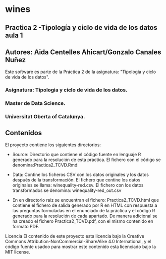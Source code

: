 # wines

## Practica 2 -Tipología y ciclo de vida de los datos aula 1
## Autores: Aida Centelles Ahicart/Gonzalo Canales Nuñez


Este software es parte de la Práctica 2 de la asignatura: "Tipologia y ciclo de vida de los datos".

### Asignatura: Tipologia y ciclo de vida de los datos.
### Master de Data Science.
### Universitat Oberta of Catalunya.

## Contenidos
El proyecto contiene los siguientes directorios:
- Source: Directorio que contiene el código fuente en lenguaje R generado para la resolución de esta práctica. El fichero con el código se           denomina:Practica2_TCVD.Rmd 
- Data: Contine los ficheros CSV con los datos originales y los datos después de la transformación. El fichero que contine los datos               originales se llama: winequality-red.csv. El fichero con los datos transformados se denomina: winequality-red_out.csv

- En en directorio raíz se encuentran el fichero: Practica2_TCVD.html que contiene el fichero de salida generado por R en HTML con respuesta a las preguntas formuladas en el enunciado de la práctica y el código R generado para la resolución de cada apartado. De manera adicional se ha creado el fichero Practica2_TCVD.pdf, con el mismo contenido en formato PDF.

Licencia
El contenido de este proyecto esta licencia bajo la Creative Commons Attribution-NonCommercial-ShareAlike 4.0 International, y el código fuente usadoo para mostrar este contenido esta licenciado bajo la MIT license.
